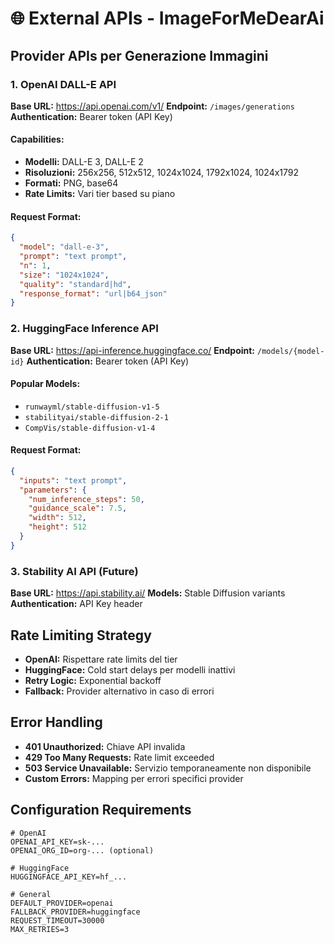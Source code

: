 # 🌐 External APIs - ImageForMeDearAi

## Provider APIs per Generazione Immagini

### 1. OpenAI DALL-E API
**Base URL:** https://api.openai.com/v1/
**Endpoint:** `/images/generations`
**Authentication:** Bearer token (API Key)

#### Capabilities:
- **Modelli:** DALL-E 3, DALL-E 2
- **Risoluzioni:** 256x256, 512x512, 1024x1024, 1792x1024, 1024x1792
- **Formati:** PNG, base64
- **Rate Limits:** Vari tier based su piano

#### Request Format:
```json
{
  "model": "dall-e-3",
  "prompt": "text prompt",
  "n": 1,
  "size": "1024x1024",
  "quality": "standard|hd",
  "response_format": "url|b64_json"
}
```

### 2. HuggingFace Inference API
**Base URL:** https://api-inference.huggingface.co/
**Endpoint:** `/models/{model-id}`
**Authentication:** Bearer token (API Key)

#### Popular Models:
- `runwayml/stable-diffusion-v1-5`
- `stabilityai/stable-diffusion-2-1`
- `CompVis/stable-diffusion-v1-4`

#### Request Format:
```json
{
  "inputs": "text prompt",
  "parameters": {
    "num_inference_steps": 50,
    "guidance_scale": 7.5,
    "width": 512,
    "height": 512
  }
}
```

### 3. Stability AI API (Future)
**Base URL:** https://api.stability.ai/
**Models:** Stable Diffusion variants
**Authentication:** API Key header

## Rate Limiting Strategy
- **OpenAI:** Rispettare rate limits del tier
- **HuggingFace:** Cold start delays per modelli inattivi
- **Retry Logic:** Exponential backoff
- **Fallback:** Provider alternativo in caso di errori

## Error Handling
- **401 Unauthorized:** Chiave API invalida
- **429 Too Many Requests:** Rate limit exceeded
- **503 Service Unavailable:** Servizio temporaneamente non disponibile
- **Custom Errors:** Mapping per errori specifici provider

## Configuration Requirements
```env
# OpenAI
OPENAI_API_KEY=sk-...
OPENAI_ORG_ID=org-... (optional)

# HuggingFace
HUGGINGFACE_API_KEY=hf_...

# General
DEFAULT_PROVIDER=openai
FALLBACK_PROVIDER=huggingface
REQUEST_TIMEOUT=30000
MAX_RETRIES=3
```